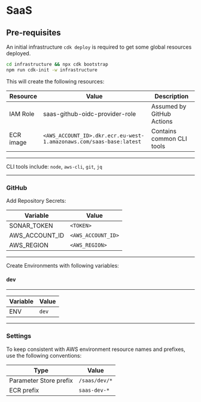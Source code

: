 # SaaS

## Pre-requisites

An initial infrastructure `cdk deploy` is required to get some global resources deployed.

```bash
cd infrastructure && npx cdk bootstrap
npm run cdk-init -w infrastructure
```

This will create the following resources:

| Resource    | Value | Description |
| ----------- | ----------- | ----- |
| IAM Role    | saas-github-oidc-provider-role | Assumed by GitHub Actions |
| ECR image   | `<AWS_ACCOUNT_ID>.dkr.ecr.eu-west-1.amazonaws.com/saas-base:latest` | Contains common CLI tools |

---

CLI tools include: `node`, `aws-cli`, `git`, `jq`

---

### GitHub

Add Repository Secrets:

| Variable        | Value |
| -----------     | ----- |
| SONAR_TOKEN     | `<TOKEN>` |
| AWS_ACCOUNT_ID  | `<AWS_ACCOUNT_ID>` |
| AWS_REGION      | `<AWS_REGION>` |

---

Create Environments with following variables:

#### dev
---
| Variable    | Value |
| ----------- | ----- |
| ENV         | `dev` |

---


### Settings

To keep consistent with AWS environment resource names and prefixes, use the following conventions:

| Type    | Value |
| ----------- | ----- |
| Parameter Store prefix | `/saas/dev/*` |
| ECR prefix | `saas-dev-*` |
